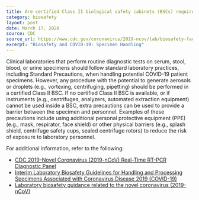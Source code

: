 ```yaml
---
title: Are certified Class II biological safety cabinets (BSCs) required to process COVID-19 specimens? Should staff put procedures in place to minimize exposure if there is no certified Class II BSC?
category: biosafety
layout: post
date: March 17, 2020
source: CDC
source_url: https://www.cdc.gov/coronavirus/2019-ncov/lab/biosafety-faqs.html
excerpt: "Biosafety and COVID-19: Specimen Handling"
---
```


Clinical laboratories that perform routine diagnostic tests on serum, stool, blood, or urine specimens should follow standard laboratory practices, including Standard Precautions, when handling potential COVID-19 patient specimens. However, any procedure with the potential to generate aerosols or droplets (e.g., vortexing, centrifuging, pipetting) should be performed in a certified Class II BSC. If no certified Class II BSC is available, or if instruments (e.g., centrifuges, analyzers, automated extraction equipment) cannot be used inside a BSC, extra precautions can be used to provide a barrier between the specimen and personnel. Examples of these precautions include using additional personal protective equipment (PPE) (e.g., mask, respirator, face shield) or other physical barriers (e.g., splash shield, centrifuge safety cups, sealed centrifuge rotors) to reduce the risk of exposure to laboratory personnel.

For additional information, refer to the following:

* [CDC 2019-Novel Coronavirus (2019-nCoV) Real-Time RT-PCR Diagnostic Panel](https://www.fda.gov/media/134922/download)
* [Interim Laboratory Biosafety Guidelines for Handling and Processing Specimens Associated with Coronavirus Disease 2019 (COVID-19)](https://www.cdc.gov/coronavirus/2019-nCoV/lab/lab-biosafety-guidelines.html)
* [Laboratory biosafety guidance related to the novel coronavirus (2019-nCoV)](https://www.who.int/docs/default-source/coronaviruse/laboratory-biosafety-novel-coronavirus-version-1-1.pdf?sfvrsn=912a9847_2)